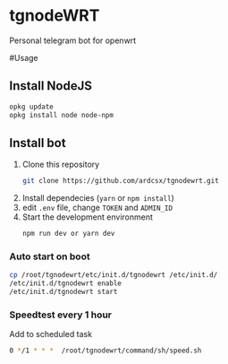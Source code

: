 # tgnodeWRT
Personal telegram bot for openwrt

#Usage
## Install NodeJS
```bash
opkg update
opkg install node node-npm
```

## Install bot
1. Clone this repository
    ```bash
    git clone https://github.com/ardcsx/tgnodewrt.git
    ```
2. Install dependecies (`yarn` or `npm install`)
3. edit ```.env``` file, change ```TOKEN``` and ```ADMIN_ID```
4. Start the development environment
    ```bash
    npm run dev or yarn dev
    ```
### Auto start on boot
```bash
cp /root/tgnodewrt/etc/init.d/tgnodewrt /etc/init.d/
/etc/init.d/tgnodewrt enable
/etc/init.d/tgnodewrt start
```
### Speedtest every 1 hour
Add to scheduled task
```bash
0 */1 * * *  /root/tgnodewrt/command/sh/speed.sh
```







